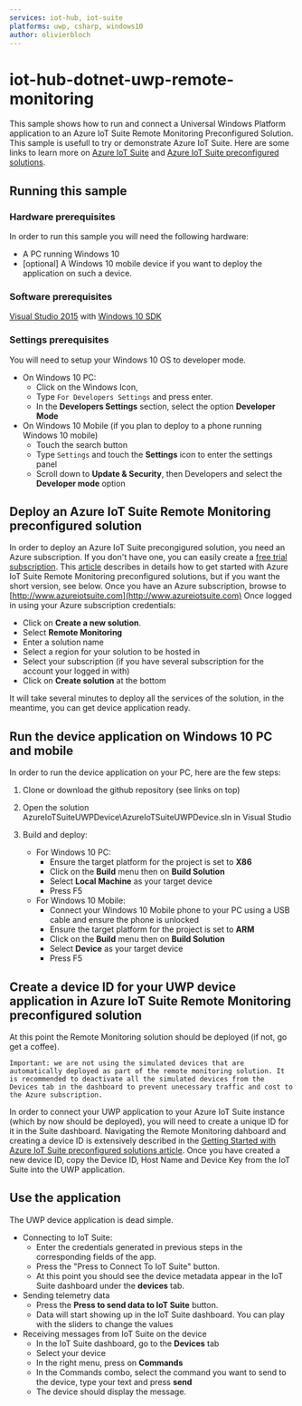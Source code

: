 ```yaml
---
services: iot-hub, iot-suite
platforms: uwp, csharp, windows10
author: olivierbloch
---
```


# iot-hub-dotnet-uwp-remote-monitoring
This sample shows how to run and connect a Universal Windows Platform application to an Azure IoT Suite Remote Monitoring Preconfigured Solution.
This sample is usefull to try or demonstrate Azure IoT Suite. Here are some links to learn more on [Azure IoT Suite](https://azure.microsoft.com/en-us/documentation/suites/iot-suite/) and [Azure IoT Suite preconfigured solutions](https://azure.microsoft.com/en-us/documentation/articles/iot-suite-what-are-preconfigured-solutions/).

## Running this sample
### Hardware prerequisites
In order to run this sample you will need the following hardware:
  - A PC running Windows 10
  - [optional] A Windows 10 mobile device if you want to deploy the application on such a device.

### Software prerequisites
[Visual Studio 2015](https://www.visualstudio.com/) with [Windows 10 SDK](https://dev.windows.com/en-US/downloads/windows-10-sdk)

### Settings prerequisites
You will need to setup your Windows 10 OS to developer mode.
  - On Windows 10 PC:
    - Click on the Windows Icon, 
    - Type `For Developers Settings` and press enter.
    - In the **Developers Settings** section, select the option **Developer Mode**
  - On Windows 10 Mobile (if you plan to deploy to a phone running Windows 10 mobile)
    - Touch the search button
    - Type `Settings` and touch the **Settings** icon to enter the settings panel
    - Scroll down to **Update & Security**, then Developers and select the **Developer mode** option

## Deploy an Azure IoT Suite Remote Monitoring preconfigured solution
In order to deploy an Azure IoT Suite precongigured solution, you need an Azure subscription. If you don't have one, you can easily create a [free trial subscription](https://azure.microsoft.com/en-us/free/).
This [article](https://azure.microsoft.com/en-us/documentation/articles/iot-suite-getstarted-preconfigured-solutions/) describes in details how to get started with Azure IoT Suite Remote Monitoring preconfigured solutions, but if you want the short version, see below.
Once you have an Azure subscription, browse to [http://www.azureiotsuite.com](http://www.azureiotsuite.com)
Once logged in using your Azure subscription credentials:
  - Click on **Create a new solution**.
  - Select **Remote Monitoring**
  - Enter a solution name
  - Select a region for your solution to be hosted in
  - Select your subscription (if you have several subscription for the account your logged in with)
  - Click on **Create solution** at the bottom

It will take several minutes to deploy all the services of the solution, in the meantime, you can get device application ready.

## Run the device application on Windows 10 PC and mobile
In order to run the device application on your PC, here are the few steps:

1. Clone or download the github repository (see links on top)

1. Open the solution AzureIoTSuiteUWPDevice\AzureIoTSuiteUWPDevice.sln in Visual Studio

1. Build and deploy:
   - For Windows 10 PC:
      - Ensure the target platform for the project is set to **X86**
      - Click on the **Build** menu then on **Build Solution**
      - Select **Local Machine** as your target device
      - Press F5
   - For Windows 10 Mobile:
      - Connect your Windows 10 Mobile phone to your PC using a USB cable and ensure the phone is unlocked
      - Ensure the target platform for the project is set to **ARM**
      - Click on the **Build** menu then on **Build Solution**
      - Select **Device** as your target device
      - Press F5

## Create a device ID for your UWP device application in Azure IoT Suite Remote Monitoring preconfigured solution
At this point the Remote Monitoring solution should be deployed (if not, go get a coffee).

```
Important: we are not using the simulated devices that are automatically deployed as part of the remote monitoring solution. It is recommended to deactivate all the simulated devices from the Devices tab in the dashboard to prevent unecessary traffic and cost to the Azure subscription.
```

In order to connect your UWP application to your Azure IoT Suite instance (which by now should be deployed), you will need to create a unique ID for it in the Suite dashboard.
Navigating the Remote Monitoring dahboard and creating a device ID is extensively described in the [Getting Started with Azure IoT Suite preconfigured solutions article](https://azure.microsoft.com/en-us/documentation/articles/iot-suite-getstarted-preconfigured-solutions/).
Once you have created a new device ID, copy the Device ID, Host Name and Device Key from the IoT Suite into the UWP application.

## Use the application
The UWP device application is dead simple.
  - Connecting to IoT Suite:
    - Enter the credentials generated in previous steps in the corresponding fields of the app.
    - Press the "Press to Connect To IoT Suite" button.
    - At this point you should see the device metadata appear in the IoT Suite dashboard under the **devices** tab.
  - Sending telemetry data
    - Press the **Press to send data to IoT Suite** button.
    - Data will start showing up in the IoT Suite dashboard. You can play with the sliders to change the values
  - Receiving messages from IoT Suite on the device
    - In the IoT Suite dashboard, go to the **Devices** tab
    - Select your device
    - In the right menu, press on **Commands**
    - In the Commands combo, select the command you want to send to the device, type your text and press **send**
    - The device should display the message.

